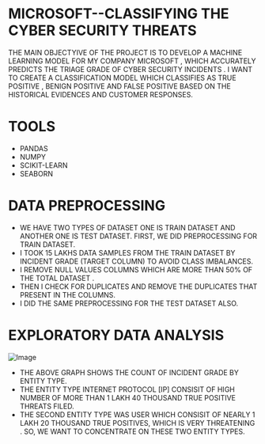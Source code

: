 # MICROSOFT--CLASSIFYING THE CYBER SECURITY THREATS
THE MAIN OBJECTYIVE OF THE PROJECT IS  TO DEVELOP A MACHINE LEARNING MODEL FOR MY COMPANY MICROSOFT , WHICH ACCURATELY PREDICTS THE TRIAGE GRADE OF CYBER SECURITY INCIDENTS .  I WANT TO CREATE A CLASSIFICATION  MODEL  WHICH CLASSIFIES AS TRUE POSITIVE , BENIGN POSITIVE AND FALSE POSITIVE BASED ON THE HISTORICAL EVIDENCES AND CUSTOMER RESPONSES.

# TOOLS
* PANDAS
* NUMPY
* SCIKIT-LEARN
* SEABORN

# DATA PREPROCESSING
* WE HAVE TWO TYPES OF DATASET ONE IS TRAIN DATASET AND ANOTHER ONE IS TEST DATASET. FIRST, WE DID PREPROCESSING FOR TRAIN DATASET.
* I TOOK 15 LAKHS DATA SAMPLES FROM THE TRAIN DATASET BY INCIDENT GRADE (TARGET COLUMN) TO AVOID CLASS IMBALANCES.
* I REMOVE NULL VALUES COLUMNS WHICH ARE MORE THAN 50% OF THE TOTAL DATASET . 
* THEN I CHECK FOR DUPLICATES AND REMOVE THE DUPLICATES THAT PRESENT IN THE COLUMNS.
* I DID THE SAME PREPROCESSING FOR THE TEST DATASET ALSO.

# EXPLORATORY DATA ANALYSIS
![Image](https://github.com/user-attachments/assets/4cb94274-9212-4991-8d12-bb3e24d4b7bf)

* THE ABOVE GRAPH SHOWS THE COUNT OF INCIDENT GRADE BY ENTITY TYPE.
* THE ENTITY TYPE  INTERNET PROTOCOL [IP] CONSISIT OF HIGH NUMBER OF MORE THAN 1 LAKH 40 THOUSAND TRUE POSITIVE THREATS FILED. 
* THE SECOND ENTITY TYPE WAS USER WHICH CONSISIT OF NEARLY 1 LAKH 20 THOUSAND TRUE POSITIVES, WHICH IS VERY THREATENING .  SO,  WE WANT TO CONCENTRATE ON THESE TWO ENTITY TYPES.



